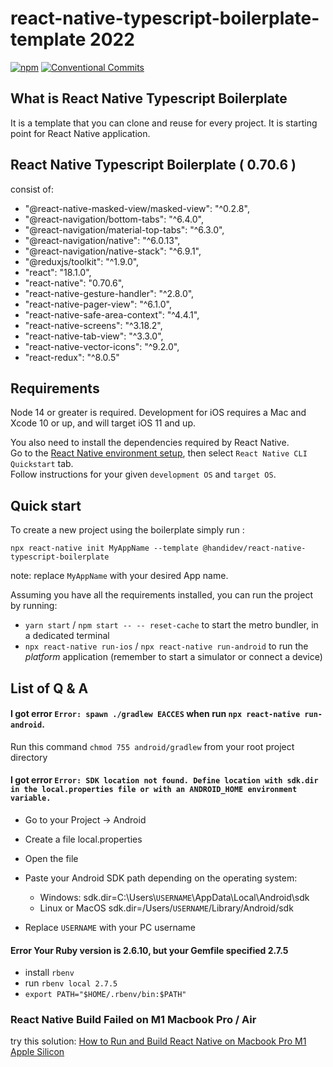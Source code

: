 # react-native-typescript-boilerplate-template 2022 
[![npm](https://img.shields.io/npm/v/@handidev/react-native-typescript-boilerplate)](https://www.npmjs.com/package/@handidev/react-native-typescript-boilerplate)
[![Conventional Commits](https://img.shields.io/badge/Conventional%20Commits-1.0.0-yellow.svg)](https://conventionalcommits.org)

## What is React Native Typescript Boilerplate

It is a template that you can clone and reuse for every project. It is starting point for React Native application.

## React Native Typescript Boilerplate ( 0.70.6 )

consist of:

- "@react-native-masked-view/masked-view": "^0.2.8",
- "@react-navigation/bottom-tabs": "^6.4.0",
- "@react-navigation/material-top-tabs": "^6.3.0",
- "@react-navigation/native": "^6.0.13",
- "@react-navigation/native-stack": "^6.9.1",
- "@reduxjs/toolkit": "^1.9.0",
- "react": "18.1.0",
- "react-native": "0.70.6",
- "react-native-gesture-handler": "^2.8.0",
- "react-native-pager-view": "^6.1.0",
- "react-native-safe-area-context": "^4.4.1",
- "react-native-screens": "^3.18.2",
- "react-native-tab-view": "^3.3.0",
- "react-native-vector-icons": "^9.2.0",
- "react-redux": "^8.0.5"
## Requirements

Node 14 or greater is required. Development for iOS requires a Mac and Xcode 10 or up, and will target iOS 11 and up.

You also need to install the dependencies required by React Native.  
Go to the [React Native environment setup](https://reactnative.dev/docs/environment-setup), then select `React Native CLI Quickstart` tab.  
Follow instructions for your given `development OS` and `target OS`.

## Quick start

To create a new project using the boilerplate simply run :

```
npx react-native init MyAppName --template @handidev/react-native-typescript-boilerplate
```

note: replace `MyAppName` with your desired App name.

Assuming you have all the requirements installed, you can run the project by running:

- `yarn start` / `npm start -- -- reset-cache`  to start the metro bundler, in a dedicated terminal
- `npx react-native run-ios` / `npx react-native run-android`  to run the *platform* application (remember to start a simulator or connect a device)
## List of Q & A

#### I got error `Error: spawn ./gradlew EACCES` when run `npx react-native run-android`.

Run this command `chmod 755 android/gradlew` from your root project directory

#### I got error `Error: SDK location not found. Define location with sdk.dir in the local.properties file or with an ANDROID_HOME environment variable.`

- Go to your Project -> Android
- Create a file local.properties
- Open the file
- Paste your Android SDK path depending on the operating system:

  - Windows:
    sdk.dir=C:\\Users\\`USERNAME`\\AppData\\Local\\Android\\sdk
  - Linux or MacOS
    sdk.dir=/Users/`USERNAME`/Library/Android/sdk

- Replace `USERNAME` with your PC username


#### Error Your Ruby version is 2.6.10, but your Gemfile specified 2.7.5
- install `rbenv`
- run `rbenv local 2.7.5`
- `export PATH="$HOME/.rbenv/bin:$PATH"`

### React Native Build Failed on M1 Macbook Pro / Air

try this solution: [How to Run and Build React Native on Macbook Pro M1 Apple Silicon](https://handi.dev/blog/how-run-react-native-on-macbook-m1-apple-silicon)

